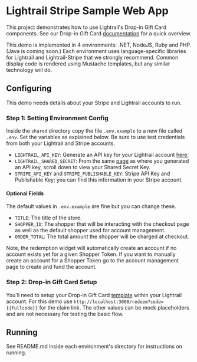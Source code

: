 # Lightrail Stripe Sample Web App
This project demonstrates how to use Lightrail's Drop-in Gift Card components. See our Drop-in Gift Card [documentation](https://github.com/Giftbit/Lightrail-API-Docs/blob/master/docs/quickstart/drop-in-gift-cards.md#drop-in-gift-cards) for a quick overview.  

This demo is implemented in 4 environments: .NET, NodeJS, Ruby and PHP. (Java is coming soon.) Each environment uses language-specific libraries for Lightrail and Lightrail-Stripe that we strongly recommend. Common display code is rendered using Mustache templates, but any similar technology will do.

## Configuring
This demo needs details about your Stripe and Lightrail accounts to run.

### Step 1: Setting Environment Config   
Inside the `shared` directory copy the file `.env.example` to a new file called `.env`. Set the variables as explained below. 
Be sure to use test credentials from both your Lightrail and Stripe accounts. 
- `LIGHTRAIL_API_KEY`: Generate an API key for your Lightrail account [here](https://www.lightrail.com/app/#/account/api);  
- `LIGHTRAIL_SHARED_SECRET`: From the same [page](https://www.lightrail.com/app/#/account/api) as where you generated an API key, scroll down to view your Shared Secret Key.
- `STRIPE_API_KEY` and `STRIPE_PUBLISHABLE_KEY`: Stripe API Key and Publishable Key; you can find this information in your Stripe account. 

#### Optional Fields
The default values in `.env.example` are fine but you can change these.
- `TITLE`: The title of the store.
- `SHOPPER_ID`: The shopper that will be interacting with the checkout page as well as the default shopper used for account management.
- `ORDER_TOTAL`: The total amount the shopper will be charged at checkout.

Note, the redemption widget will automatically create an account if no account exists yet for a given Shopper Token.
If you want to manually create an account for a Shopper Token go to the account management page to create and fund the account.

### Step 2: Drop-in Gift Card Setup
You'll need to setup your Drop-in Gift Card [template](https://www.lightrail.com/app/#/cards/dropin) within your Lightrail account.
For this demo use `http://localhost:3000/redeem?code={{fullcode}}` for the claim link.
The other values can be mock placeholders and are not necessary for testing the basic flow. 

## Running
See README.md inside each environment's directory for instructions on running.
